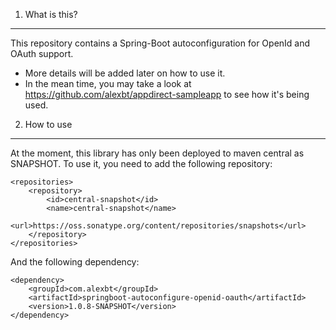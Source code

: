 1. What is this?
----------------
This repository contains a Spring-Boot autoconfiguration for OpenId and OAuth support.

- More details will be added later on how to use it.
- In the mean time, you may take a look at https://github.com/alexbt/appdirect-sampleapp to see how it's being used.

2. How to use
--------------
At the moment, this library has only been deployed to maven central as SNAPSHOT. 
To use it, you need to add the following repository:

	<repositories>
		<repository>
			<id>central-snapshot</id>
			<name>central-snapshot</name>
			<url>https://oss.sonatype.org/content/repositories/snapshots</url>
		</repository>
	</repositories>
	
And the following dependency:

	<dependency>
		<groupId>com.alexbt</groupId>
		<artifactId>springboot-autoconfigure-openid-oauth</artifactId>
		<version>1.0.8-SNAPSHOT</version>
	</dependency>
